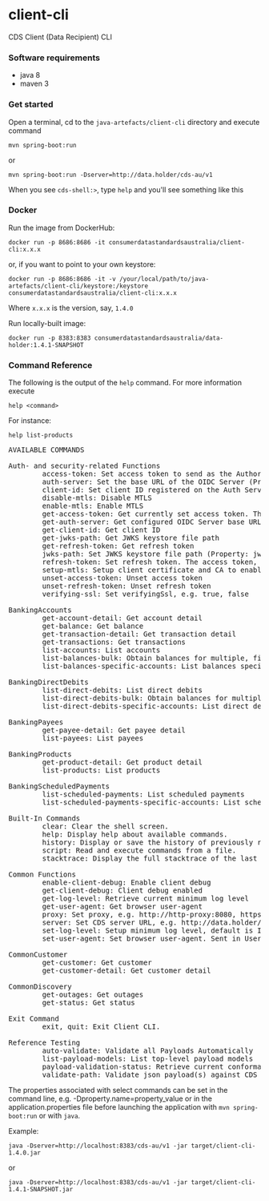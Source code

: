 # client-cli

CDS Client (Data Recipient) CLI

### Software requirements

* java 8
* maven 3

### Get started

Open a terminal, cd to the `java-artefacts/client-cli` directory and execute command

    mvn spring-boot:run

or

    mvn spring-boot:run -Dserver=http://data.holder/cds-au/v1

When you see `cds-shell:>`, type `help` and you'll see something like this 

### Docker

Run the image from DockerHub:

    docker run -p 8686:8686 -it consumerdatastandardsaustralia/client-cli:x.x.x

or, if you want to point to your own keystore:

    docker run -p 8686:8686 -it -v /your/local/path/to/java-artefacts/client-cli/keystore:/keystore consumerdatastandardsaustralia/client-cli:x.x.x
    
Where `x.x.x` is the version, say, `1.4.0`

Run locally-built image:

    docker run -p 8383:8383 consumerdatastandardsaustralia/data-holder:1.4.1-SNAPSHOT

### Command Reference

The following is the output of the `help` command.
For more information execute

    help <command>
    
For instance:

    help list-products

<pre>
AVAILABLE COMMANDS

Auth- and security-related Functions
        access-token: Set access token to send as the Authorization: Bearer header (Property: access.token)
        auth-server: Set the base URL of the OIDC Server (Property: auth.server)
        client-id: Set client ID registered on the Auth Server (Property: client.id)
        disable-mtls: Disable MTLS
        enable-mtls: Enable MTLS
        get-access-token: Get currently set access token. The refresh token flow can update access token.
        get-auth-server: Get configured OIDC Server base URL
        get-client-id: Get client ID
        get-jwks-path: Get JWKS keystore file path
        get-refresh-token: Get refresh token
        jwks-path: Set JWKS keystore file path (Property: jwks.path)
        refresh-token: Set refresh token. The access token, if set and valid, takes precedence. (Property: refresh.token)
        setup-mtls: Setup client certificate and CA to enable MTLS connection to the server
        unset-access-token: Unset access token
        unset-refresh-token: Unset refresh token
        verifying-ssl: Set verifyingSsl, e.g. true, false

BankingAccounts
        get-account-detail: Get account detail
        get-balance: Get balance
        get-transaction-detail: Get transaction detail
        get-transactions: Get transactions
        list-accounts: List accounts
        list-balances-bulk: Obtain balances for multiple, filtered accounts
        list-balances-specific-accounts: List balances specific accounts

BankingDirectDebits
        list-direct-debits: List direct debits
        list-direct-debits-bulk: Obtain balances for multiple, filtered accounts
        list-direct-debits-specific-accounts: List direct debits specific accounts

BankingPayees
        get-payee-detail: Get payee detail
        list-payees: List payees

BankingProducts
        get-product-detail: Get product detail
        list-products: List products

BankingScheduledPayments
        list-scheduled-payments: List scheduled payments
        list-scheduled-payments-specific-accounts: List scheduled payments specific accounts

Built-In Commands
        clear: Clear the shell screen.
        help: Display help about available commands.
        history: Display or save the history of previously run commands
        script: Read and execute commands from a file.
        stacktrace: Display the full stacktrace of the last error.

Common Functions
        enable-client-debug: Enable client debug
        get-client-debug: Client debug enabled
        get-log-level: Retrieve current minimum log level
        get-user-agent: Get browser user-agent
        proxy: Set proxy, e.g. http://http-proxy:8080, https://https-proxy:8443, socks://socks-proxy:5050, none (Property: proxy)
        server: Set CDS server URL, e.g. http://data.holder/cds-au/v1 (Property: server)
        set-log-level: Setup minimum log level, default is INFO
        set-user-agent: Set browser user-agent. Sent in User-Agent and x-cds-client-headers HTTP headers. Default is Client CLI (Property: user.agent)

CommonCustomer
        get-customer: Get customer
        get-customer-detail: Get customer detail

CommonDiscovery
        get-outages: Get outages
        get-status: Get status

Exit Command
        exit, quit: Exit Client CLI.

Reference Testing
        auto-validate: Validate all Payloads Automatically
        list-payload-models: List top-level payload models
        payload-validation-status: Retrieve current conformance check status
        validate-path: Validate json payload(s) against CDS
</pre>

The properties associated with select commands can be set in the command line, e.g. -Dproperty.name=property_value
or in the application.properties file before launching the application with `mvn spring-boot:run` or with `java`.

Example:

    java -Dserver=http://localhost:8383/cds-au/v1 -jar target/client-cli-1.4.0.jar

or

    java -Dserver=http://localhost:8383/cds-au/v1 -jar target/client-cli-1.4.1-SNAPSHOT.jar